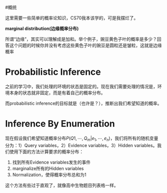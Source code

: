 #概统

这里需要一些简单的概率论知识，CS70我本该学的，可是我摆烂了。

**marginal distribution(边缘概率分布)**

所谓“边缘”，其实可以理解成是加和。举个例子，豌豆黄色子叶的概率是多少？回答这个问题的时候你并没有考虑这些黄色子叶的豌豆是圆粒还是皱粒，这就是边缘概率

# Probabilistic Inference

之前的学习中，我们处理的环境的状态是固定的。现在我们需要处理的情况是，环境本身的状态就非固定，而是有着自己的概率分布。

而probabilistic inference的目标就是（也许是？），推断出我们希望知道的概率。

# Inference By Enumeration

现在假设我们希望知道概率分布$P(Q1, \cdots, Q_m | e_1, \cdots, e_n )$，我们将所有的随机变量分为：1）Query variables，2）Evidence variables，3）Hidden variables。我们使用下面的方法计算要求的概率分布：

1. 找到所有Evidence variables发生的事件
2. marginalize所有的Hidden variables
3. Normalization，使得概率分布总和为1

这个方法有些过于直观了，就像高中生物题目列表格一样。